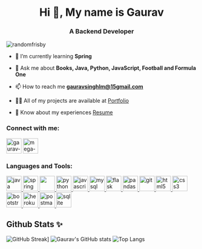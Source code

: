 <h1 align="center">Hi 👋, My name is Gaurav</h1>
<h3 align="center">A Backend Developer</h3>

<p align="left"> <img src="https://komarev.com/ghpvc/?username=randomfrisby&label=Profile%20views&color=0e75b6&style=flat" alt="randomfrisby" /> </p>

- 🌱 I’m currently learning **Spring**

- 💬 Ask me about **Books, Java, Python, JavaScript, Football and Formula One**

- 📫 How to reach me **gauravsinghlm@15gmail.com**

- 👨‍💻 All of my projects are available at [Portfolio](https://randomfrisby.github.io/)

- 📄 Know about my experiences [Resume](https://drive.google.com/file/d/1fXF7eqw4s6tCaaaZ4wfYOAomwofW7Vau/view?usp=share_link)

<h3 align="left">Connect with me:</h3>
<p align="left">
<a href="https://linkedin.com/in/gaurav-singh-91a662149" target="blank"><img align="center" src="https://cdn-icons-png.flaticon.com/512/3536/3536505.png" alt="gaurav-singh-91a662149" height="40" width="40" /></a>   <a href="https://www.goodreads.com/megafrisby " target="blank"><img align="center" src="https://cdn2.iconfinder.com/data/icons/goodreads-1/512/goodreads-square-light-1-256.png" alt="mega-frisby" height="40" width="40" /></a>
</p>

<h3 align="left">Languages and Tools:</h3>
<p align="left"> <a href="https://www.java.com" target="_blank" rel="noreferrer"> <img src="https://cdn-icons-png.flaticon.com/512/226/226777.png" alt="java" width="40" height="40"/> <a href="https://spring.io/" target="_blank" rel="noreferrer"> <img src="https://www.vectorlogo.zone/logos/springio/springio-icon.svg" alt="spring" width="40" height="40"/> <a href="https://hibernate.org/" target="_blank" rel="noreferrer"> <img src="https://cdn.freebiesupply.com/logos/large/2x/hibernate-logo-svg-vector.svg" width="40" height="40"/> <a href="https://www.python.org" target="_blank" rel="noreferrer"> <img src="https://cdn-icons-png.flaticon.com/512/5968/5968350.png" alt="python" width="40" height="40"/> </a>  <a href="https://developer.mozilla.org/en-US/docs/Web/JavaScript" target="_blank" rel="noreferrer"> <img src="https://cdn-icons-png.flaticon.com/512/5968/5968292.png" alt="javascript" width="40" height="40"/> </a> <a href="https://www.mysql.com/" target="_blank" rel="noreferrer"> <img src="https://cdn-icons-png.flaticon.com/512/5968/5968313.png" alt="mysql" width="40" height="40"/> <a href="https://flask.palletsprojects.com/" target="_blank" rel="noreferrer"> <img src="https://cms-assets.tutsplus.com/uploads/users/30/posts/16037/preview_image/flask.png" alt="flask" width="40" height="40"/> </a> <a href="https://pandas.pydata.org/" target="_blank" rel="noreferrer"> <img src="https://pandas.pydata.org/static/img/pandas_white.svg" alt="pandas" width="40" height="40"/>  <a href="https://git-scm.com/" target="_blank" rel="noreferrer"> <img src="https://www.vectorlogo.zone/logos/git-scm/git-scm-icon.svg" alt="git" width="40" height="40"/>  <a href="https://www.w3.org/html/" target="_blank" rel="noreferrer"> <img src="https://cdn-icons-png.flaticon.com/512/174/174854.png" alt="html5" width="40" height="40"/> </a>  <a href="https://www.w3schools.com/css/" target="_blank" rel="noreferrer"> <img src="https://cdn-icons-png.flaticon.com/512/732/732190.png" alt="css3" width="40" height="40"/></a> <a href="https://getbootstrap.com" target="_blank" rel="noreferrer"> <img src="https://cdn-icons-png.flaticon.com/512/5968/5968672.png" alt="bootstrap" width="40" height="40"/> </a>  </a>  </a> <a href="https://heroku.com" target="_blank" rel="noreferrer"> <img src="https://www.vectorlogo.zone/logos/heroku/heroku-icon.svg" alt="heroku" width="40" height="40"/> </a>  <a href="https://postman.com" target="_blank" rel="noreferrer"> <img src="https://www.vectorlogo.zone/logos/getpostman/getpostman-icon.svg" alt="postman" width="40" height="40"/> </a>  </a> </a> <a href="https://www.sqlite.org/" target="_blank" rel="noreferrer"> <img src="https://www.vectorlogo.zone/logos/sqlite/sqlite-icon.svg" alt="sqlite" width="40" height="40"/> </a> </p>

<!-- <p><img align="left" src="https://github-readme-stats.vercel.app/api/top-langs?username=randomfrisby&show_icons=true&locale=en&layout=compact" alt="randomfrisby" /></p> -->

<!-- <p>&nbsp;<img align="center" src="https://github-readme-stats.vercel.app/api?username=randomfrisby&show_icons=true&locale=en" alt="randomfrisby" /></p> -->

 ## Github Stats ✨

![GitHub Streak](https://streak-stats.demolab.com?user=randomFrisby&theme=nightowl)]  ![Gaurav's GitHub stats](https://github-readme-stats.vercel.app/api?username=randomFrisby&show_icons=true&theme=nightowl)   ![Top Langs](https://github-readme-stats.vercel.app/api/top-langs/?username=randomFrisby&layout=compact&hide_border=false&theme=nightowl)







<!--
### Hi there 👋
**randomFrisby/randomFrisby** is a ✨ _special_ ✨ repository because its `README.md` (this file) appears on your GitHub profile.

Here are some ideas to get you started:

- 🔭 I’m currently working on ...
- 🌱 I’m currently learning ...
- 👯 I’m looking to collaborate on ...
- 🤔 I’m looking for help with ...
- 💬 Ask me about ...
- 📫 How to reach me: ...
- 😄 Pronouns: ...
- ⚡ Fun fact: ...
-->
